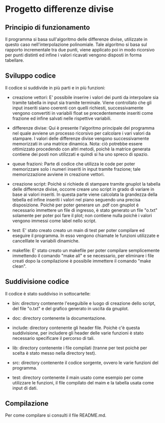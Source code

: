 # Progetto differenze divise

## Principio di funzionamento

Il programma si basa sull'algoritmo delle differenze divise, utilizzate in questo caso nell'interpolazione polinomiale.
Tale algoritmo si basa sul rapporto incrementale tra due punti, viene applicato poi in modo ricorsivo per punti distinti ed infine i valori ricavati vengono disposti in forma tabellare.

## Sviluppo codice

Il codice si suddivide in più parti e in più funzioni:

* creazione vettori:
    E' possibile inserire i valori dei punti da interpolare sia tramite tabella in input sia tramite terminale. Viene controllato che gli input inseriti siano coerenti con quelli richiesti, successivamente vengono convertiti in variabili float se precedentemente inseriti come frazione ed infine salvati nelle rispettive variabili.

* differenze divise:
    Qui è presente l'algoritmo principale del programma nel quale avviene un processo ricorsivo per calcolare i vari valori da stampare. I valori delle differenze divise vengono successivamente memorizzati in una matrice dinamica. Nota: ciò potrebbe essere ottimizzato procedendo con altri metodi, poichè la matrice generata contiene dei posti non utilizzati e quindi si ha uno spreco di spazio.

* queue frazioni:
    Parte di codice che utilizza le code per poter memorizzare solo i numeri inseriti in input tramite frazione; tale memorizzazione avviene in creazione vettori.

* creazione script:
    Poichè si richiede di stampare tramite gnuplot la tabella delle differenze divise, occorre creare uno script in grado di variare in base ai valori inseriti. In questa parte viene calcolata la grandezza della tebella ed infine inseriti i valori nel piano seguendo una precisa disposizione. Poichè per poter generare un .pdf con gnuplot è necessario immettere un file di ingresso, è stato generato un file "o.txt" solamente per poter poi fare il plot; non contiene nulla poichè i valori vengono immessi come label nello script.

* test:
    E' stato creato creato un main di test per poter compilare ed eseguire il programma. In esso vengono chiamate le funzioni utilizzate e cancelllate le variabili dinamiche.

* makefile:
    E' stato creato un makefile per poter compilare semplicemente immettendo il comando "make all" e se necessario, per eliminare i file creati dopo la compilazione è possibile immettere il comando "make clean".

## Suddivisione codice

Il codice è stato suddiviso in sottocartelle:

* bin: directory contenente l'eseguibile e luogo di creazione dello script, del file "o.txt" e del grafico generato in uscita da gnuplot.

* doc: directory contenente la documentazione.

* include: directory contenente gli header file. Poichè c'è questa suddivisione, per includere gli header delle varie funzioni è stato necessario specificare il percorso di tali.

* lib: directory contenente i file compilati (tranne per test poichè per scelta è stato messo nella directory test).

* src: directory contenente il codice sorgente, ovvero le varie funzioni del programma.

* test: directory contenente il main usato come esempio per come utilizzare le funzioni, il file compilato del maim e la tabella usata come input di dati.

## Compilazione

Per come compilare si consulti il file README.md.

